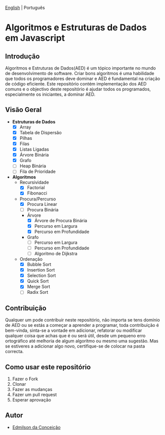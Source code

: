 [English](https://github.com/data-structures-n-algorithms/javascript/blob/master/README.md) | Português

# Algoritmos e Estruturas de Dados em Javascript

## Introdução
Algoritmos e Estruturas de Dados(AED) é um tópico importante no mundo de desenvolvimento de software. Criar bons algoritmos é uma habilidade que todos os programadores deve dominar e AED é fundamental na criação de código eficiente. Este repositório contém implementação dos AED comuns e o objectivo deste repositório é ajudar todos os programados, especialmente os iniciantes, a dominar AED.

## Visão Geral
- **Estruturas de Dados** 
  - [x] Array
  - [x] Tabela de Dispersão
  - [x] Pilhas
  - [x] Filas
  - [x] Listas Ligadas
  - [x] Árvore Binária
  - [x] Grafo
  - [ ] Heap Binária
  - [ ] Fila de Prioridade

- **Algoritmos**
  - Recursividade
    - [x] Factorial
    - [x] Fibonacci
  - Procura/Percurso
    - [x] Procura Linear
    - [ ] Procura Binária
    - Árvore
      - [x] Árvore de Procura Binária
      - [x] Percurso em Largura
      - [x] Percurso em Profundidade
    - Grafo
      - [ ] Percurso em Largura
      - [ ] Percurso em Profundidade
      - [ ] Algoritmo de Dijkstra
  - Ordenação
    - [x] Bubble Sort
    - [x] Insertion Sort
    - [x] Selection Sort
    - [x] Quick Sort
    - [x] Merge Sort
    - [ ] Radix Sort

## Contribuição
Qualquer um pode contribuir neste repositório, não importa se tens domínio de AED ou se estás a começar a aprender a programar, toda contribuição é bem-vinda, sinta-se a vontade em adicionar, refatorar ou modificar qualquer coisa que achas que é ou será útil, desde um pequeno erro ortográfico até melhoria de algum algoritmo ou mesmo uma sugestão. Mas se estiveres a adicionar algo novo, certifique-se de colocar na pasta correcta.

## Como usar este repositório
1. Fazer o Fork
2. Clonar
3. Fazer as mudanças
4. Fazer um pull request
5. Esperar aprovação

## Autor
- [Edmilson da Conceição](https://github.com/Edmilson-da-Conceicao)